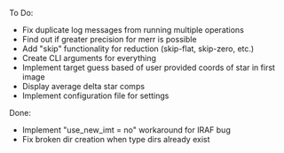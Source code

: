 To Do:

* Fix duplicate log messages from running multiple operations
* Find out if greater precision for merr is possible
* Add "skip" functionality for reduction (skip-flat, skip-zero, etc.)
* Create CLI arguments for everything
* Implement target guess based of user provided coords of star in first image
* Display average delta star comps
* Implement configuration file for settings

Done:

* Implement "use_new_imt = no" workaround for IRAF bug
* Fix broken dir creation when type dirs already exist
